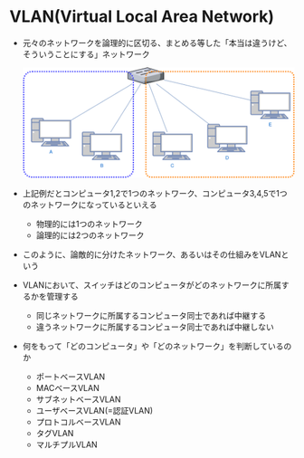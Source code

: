 # VLAN(Virtual Local Area Network)

* 元々のネットワークを論理的に区切る、まとめる等した「本当は違うけど、そういうことにする」ネットワーク

  ![VLAN](./img/VLAN.svg)

* 上記例だとコンピュータ1,2で1つのネットワーク、コンピュータ3,4,5で1つのネットワークになっているといえる
  * 物理的には1つのネットワーク
  * 論理的には2つのネットワーク

* このように、論敵的に分けたネットワーク、あるいはその仕組みをVLANという

* VLANにおいて、スイッチはどのコンピュータがどのネットワークに所属するかを管理する
  * 同じネットワークに所属するコンピュータ同士であれば中継する
  * 違うネットワークに所属するコンピュータ同士であれば中継しない

* 何をもって「どのコンピュータ」や「どのネットワーク」を判断しているのか
  * ポートベースVLAN
  * MACベースVLAN
  * サブネットベースVLAN
  * ユーザベースVLAN(=認証VLAN)
  * プロトコルベースVLAN
  * タグVLAN
  * マルチプルVLAN

